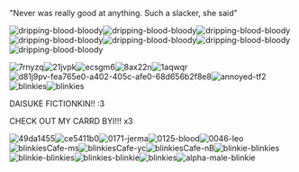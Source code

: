  "Never was really good at anything. Such a slacker, she said"

 ![dripping-blood-bloody](https://github.com/user-attachments/assets/6003e230-659a-442d-9838-2d19ed354593)![dripping-blood-bloody](https://github.com/user-attachments/assets/77c3bfd3-aa06-429c-ae9e-b418975b9e4e)![dripping-blood-bloody](https://github.com/user-attachments/assets/4d431c0a-3080-4ba3-acea-abe5236eb3a5)![dripping-blood-bloody](https://github.com/user-attachments/assets/174af693-4c80-4756-8960-10289651853d)![dripping-blood-bloody](https://github.com/user-attachments/assets/5a8c6aa4-c95e-4975-8969-b7fb590cdde2)![dripping-blood-bloody](https://github.com/user-attachments/assets/2559268f-b521-44f4-81f2-ae0c4030e14b)![dripping-blood-bloody](https://github.com/user-attachments/assets/f8890d4e-53a3-43a1-a835-eb4574d9d8e8)







 
![7rnyzq](https://github.com/user-attachments/assets/579a85a8-475b-43e7-81f9-07867cedf373)![21jvpk](https://github.com/user-attachments/assets/8717d1e2-63ad-46d3-ab63-b802801ae992)![ecsgm6](https://github.com/user-attachments/assets/ae7bd934-a3d0-446a-a5fb-2034f5eb934d)![8ax22n](https://github.com/user-attachments/assets/17238a78-1535-4933-aba8-109c639c5bc6)![1aqwqr](https://github.com/user-attachments/assets/662ccdcc-2b7f-4ce6-b6a2-ecb3c1ffbfa3)![d81j9pv-fea765e0-a402-405c-afe0-68d656b2f8e8](https://github.com/user-attachments/assets/13424bde-b050-40c3-aef7-617cf49a1c26)![annoyed-tf2](https://github.com/user-attachments/assets/ef631e9f-b0c6-487e-a2df-a9395eb60ea6)![blinkies](https://github.com/user-attachments/assets/8724fde3-fd43-4542-8051-8b64ca1422f7)![blinkies](https://github.com/user-attachments/assets/44fece81-412e-474f-8f06-cd1277bd6d4a)




DAISUKE FICTIONKIN!! :3


CHECK OUT MY CARRD BYI!!! x3


![49da1455](https://github.com/user-attachments/assets/5bf79693-2931-4521-89ce-678417fa61c8)![ce5411b0](https://github.com/user-attachments/assets/e60107cd-3006-49f2-8458-59fde2a70a5f)![0171-jerma](https://github.com/user-attachments/assets/e3ac1641-c50c-4111-a086-4f31a095796a)![0125-blood](https://github.com/user-attachments/assets/4516e848-f254-4629-8ac2-c4450305bc77)![0046-leo](https://github.com/user-attachments/assets/e27fdf10-3cb9-4f02-9f08-324efea39af7)![blinkiesCafe-ms](https://github.com/user-attachments/assets/198f4737-d321-4499-9285-a16eac58d1ab)![blinkiesCafe-yc](https://github.com/user-attachments/assets/8731bf5b-843b-44c9-bc01-b5e23c001fa1)![blinkiesCafe-nB](https://github.com/user-attachments/assets/68da52b3-e7ba-4e44-a212-bee5a5c4f426)![blinkie-blinkies](https://github.com/user-attachments/assets/478eed8f-b575-4940-97ed-93170cc4ba30)![blinkie-blinkies](https://github.com/user-attachments/assets/94e38396-fc03-4991-9f69-2e57869e3297)![blinkies-blinkie](https://github.com/user-attachments/assets/13ed85f9-7a6c-4bf0-93d5-ecc2ad973702)![blinkies](https://github.com/user-attachments/assets/08a75b4a-0a12-4675-886f-7759bc1c6981)![alpha-male-blinkie](https://github.com/user-attachments/assets/ac39df86-2d2f-4fcf-8cfc-c634f2a4f0c6)

















